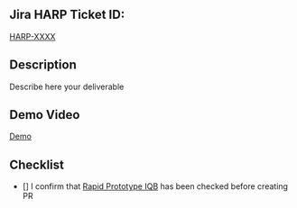 ## Jira HARP Ticket ID:

[HARP-XXXX](https://jira.devfactory.com/browse/HARP-XXXX)

## Description

Describe here your deliverable

## Demo Video

[Demo](https://drive.google.com/file/d/file-id)

## Checklist

- [] I confirm that [Rapid Prototype IQB](https://docs.google.com/document/d/1TvF_Ll2BKEBvglHJW4OiYlM9PA6AtZy-eXhQagHB_UQ/edit#heading=h.vwb2v3h452be) has been checked before creating PR
